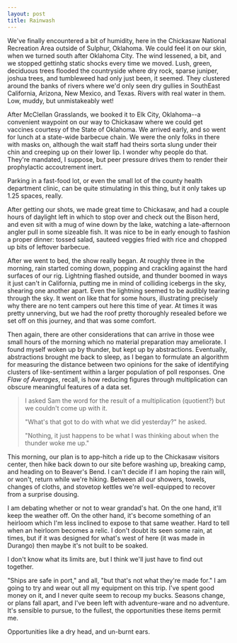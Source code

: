 ```yaml
---
layout: post
title: Rainwash
---
```


We've finally encountered a bit of humidity, here in the Chickasaw National Recreation Area outside of Sulphur, Oklahoma. We could feel it on our skin, when we turned south after Oklahoma City. The wind lessened, a bit, and we stopped gettinhg static shocks every time we moved. Lush, green, deciduous trees flooded the countryside where dry rock, sparse juniper, joshua trees, and tumbleweed had only just been, it seemed. They clustered around the banks of rivers where we'd only seen dry gullies in SouthEast California, Arizona, New Mexico, and Texas. Rivers with real water in them. Low, muddy, but unmistakeably wet!

After McClellan Grasslands, we booked it to Elk City, Oklahoma--a convenient waypoint on our way to Chickasaw where we could get vaccines courtesy of the State of Oklahoma. We arrived early, and so went for lunch at a state-wide barbecue chain. We were the only folks in there with masks on, although the wait staff had theirs sorta slung under their chin and creeping up on their lower lip. I wonder why people do that. They're mandated, I suppose, but peer pressure drives them to render their prophylactic accoutrement inert.

Parking in a fast-food lot, or even the small lot of the county health department clinic, can be quite stimulating in this thing, but it only takes up 1.25 spaces, really.

After getting our shots, we made great time to Chickasaw, and had a couple hours of daylight left in which to stop over and check out the Bison herd, and even sit with a mug of wine down by the lake, watching a late-afternoon angler pull in some sizeable fish. It was nice to be in early enough to fashion a proper dinner: tossed salad, sauteed veggies fried with rice and chopped up bits of leftover barbecue.

After we went to bed, the show really began. At roughly three in the morning, rain started coming down, popping and crackling against the hard surfaces of our rig. Lightning flashed outside, and thunder boomed in ways it just can't in California, putting me in mind of colliding icebergs in the sky, shearing one another apart. Even the lightning seemed to be audibly tearing through the sky. It went on like that for some hours, illustrating precisely why there are no tent campers out here this time of year. At times it was pretty unnerving, but we had the roof pretty thoroughly resealed before we set off on this journey, and that was some comfort.

Then again, there are other considerations that can arrive in those wee small hours of the morning which no material preparation may ameliorate. I found myself woken up by thunder, but kept up by abstractions. Eventually, abstractions brought me back to sleep, as I began to formulate an algorithm for measuring the distance between two opinions for the sake of identifying clusters of like-sentiment within a larger population of poll responses. One *Flaw of Averages*, recall, is how reducing figures through multiplication can obscure meaningful features of a data set.

> I asked Sam the word for the result of a multiplication (quotient?) but we couldn't come up with it.
>
> "What's that got to do with what we did yesterday?" he asked.
>
> "Nothing, it just happens to be what I was thinking about when the thunder woke me up."

This morning, our plan is to app-hitch a ride up to the Chickasaw visitors center, then hike back down to our site before washing up, breaking camp, and heading on to Beaver's Bend. I can't decide if I am hoping the rain will, or won't, return while we're hiking. Between all our showers, towels, changes of cloths, and stovetop kettles we're well-equipped to recover from a surprise dousing.

I am debating whether or not to wear grandad's hat. On the one hand, it'll keep the weather off. On the other hand, it's become something of an heirloom which I'm less inclined to expose to that same weather. Hard to tell when an heirloom becomes a relic. I don't doubt its seen some rain, at times, but if it was designed for what's west of here (it was made in Durango) then maybe it's not built to be soaked.

I don't know what its limits are, but I think we'll just have to find out together.

"Ships are safe in port," and all, "but that's not what they're made for." I am going to try and wear out all my equipment on this trip. I've spent good money on it, and I never quite seem to recoup my bucks. Seasons change, or plans fall apart, and I've been left with adventure-ware and no adventure. It's sensible to pursue, to the fullest, the opportunities these items permit me.

Opportunities like a dry head, and un-burnt ears.
